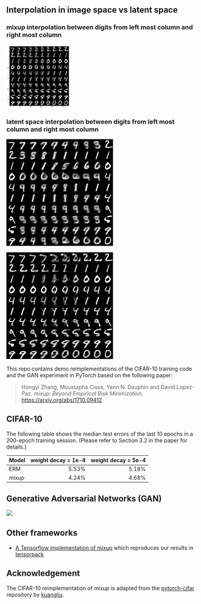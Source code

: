 
## Interpolation in image space vs latent space

### mixup interpolation between digits from left most column and right most column


<img src="mixup_interpolation.png" alt="alt text" width="33%" height="33%">


### latent space interpolation between digits from left most column and right most column

![](interpolation_dim2.png)

![](interpolation_dim256.png)








This repo contains demo reimplementations of the CIFAR-10 training code and the GAN experiment in PyTorch based on the following paper:
> Hongyi Zhang, Moustapha Cisse, Yann N. Dauphin and David Lopez-Paz. _mixup: Beyond Empirical Risk Minimization._ https://arxiv.org/abs/1710.09412

## CIFAR-10

The following table shows the median test errors of the last 10 epochs in a 200-epoch training session. (Please refer to Section 3.2 in the paper for details.)

| Model              | weight decay = 1e-4  | weight decay = 5e-4  |
|:-------------------|---------------------:|---------------------:|
| ERM                |               5.53%  |               5.18%  |
| _mixup_            |               4.24%  |               4.68%  |

## Generative Adversarial Networks (GAN)

![](gan/images/gan_results.png)

## Other frameworks
 - [A Tensorflow implementation of mixup](https://github.com/ppwwyyxx/tensorpack/tree/master/examples/ResNet#cifar10-preact18-mixuppy) which reproduces our results in [tensorpack](https://github.com/ppwwyyxx/tensorpack)

## Acknowledgement
The CIFAR-10 reimplementation of _mixup_ is adapted from the [pytorch-cifar](https://github.com/kuangliu/pytorch-cifar) repository by [kuangliu](https://github.com/kuangliu).
